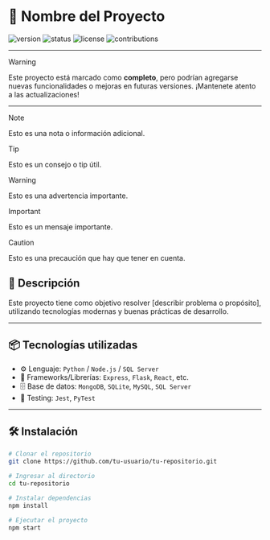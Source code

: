 # 🚀 Nombre del Proyecto

![version](https://img.shields.io/badge/version-1.0.0-blue)
![status](https://img.shields.io/badge/status-completo-brightgreen)
![license](https://img.shields.io/badge/license-MIT-yellow)
![contributions](https://img.shields.io/badge/contributions-welcome-blue)

---

> [!WARNING]
> Este proyecto está marcado como **completo**, pero podrían agregarse nuevas funcionalidades o mejoras en futuras versiones. ¡Mantenete atento a las actualizaciones!

---
> [!NOTE]
> Esto es una nota o información adicional.

> [!TIP]
> Esto es un consejo o tip útil.

> [!WARNING]
> Esto es una advertencia importante.

> [!IMPORTANT]
> Esto es un mensaje importante.

> [!CAUTION]
> Esto es una precaución que hay que tener en cuenta.
## 📝 Descripción

Este proyecto tiene como objetivo resolver [describir problema o propósito], utilizando tecnologías modernas y buenas prácticas de desarrollo.

---

## 📦 Tecnologías utilizadas

- ⚙️ Lenguaje: `Python` / `Node.js` / `SQL Server`
- 🧰 Frameworks/Librerías: `Express`, `Flask`, `React`, etc.
- 🗄️ Base de datos: `MongoDB`, `SQLite`, `MySQL`, `SQL Server`
- 🧪 Testing: `Jest`, `PyTest`

---

## 🛠️ Instalación

```bash
# Clonar el repositorio
git clone https://github.com/tu-usuario/tu-repositorio.git

# Ingresar al directorio
cd tu-repositorio

# Instalar dependencias
npm install

# Ejecutar el proyecto
npm start
